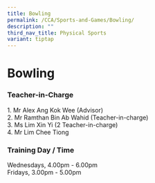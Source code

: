 ```yaml
---
title: Bowling
permalink: /CCA/Sports-and-Games/Bowling/
description: ""
third_nav_title: Physical Sports
variant: tiptap
---
```

<h1>Bowling</h1>
<h3>Teacher-in-Charge</h3>
<p>1. Mr Alex Ang Kok Wee (Advisor)
<br>2. Mr Ramthan Bin Ab Wahid (Teacher-in-charge)
<br>3. Ms Lim Xin Yi (2 Teacher-in-charge)
<br>4. Mr Lim Chee Tiong</p>
<h3>Training Day / Time</h3>
<p>Wednesdays, 4.00pm - 6.00pm
<br>Fridays, 3.00pm - 5.00pm</p>